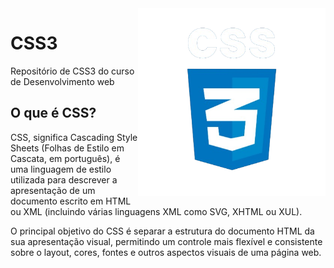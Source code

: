 <img src="img/css.png" align="right" width="300">

# CSS3
 Repositório de CSS3 do curso de Desenvolvimento web

## O que é CSS?
CSS, significa Cascading Style Sheets (Folhas de Estilo em Cascata, em português), é uma linguagem de estilo utilizada para descrever a apresentação de um documento escrito em HTML ou XML (incluindo várias linguagens XML como SVG, XHTML ou XUL). 

O principal objetivo do CSS é separar a estrutura do documento HTML da sua apresentação visual, permitindo um controle mais flexível e consistente sobre o layout, cores, fontes e outros aspectos visuais de uma página web.